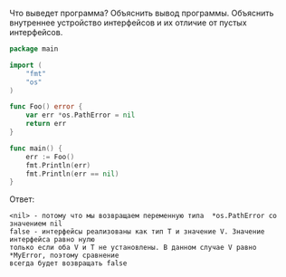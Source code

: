 Что выведет программа? Объяснить вывод программы. Объяснить внутреннее устройство интерфейсов и их отличие от пустых
интерфейсов.

```go
package main

import (
	"fmt"
	"os"
)

func Foo() error {
	var err *os.PathError = nil
	return err
}

func main() {
	err := Foo()
	fmt.Println(err)
	fmt.Println(err == nil)
}
```

Ответ:

```
<nil> - потому что мы возвращаем переменную типа  *os.PathError со значением nil
false - интерфейсы реализованы как тип T и значение V. Значение интерфейса равно нулю
только если оба V и T не установлены. В данном случае V равно *MyError, поэтому сравнение
всегда будет возвращать false
```
